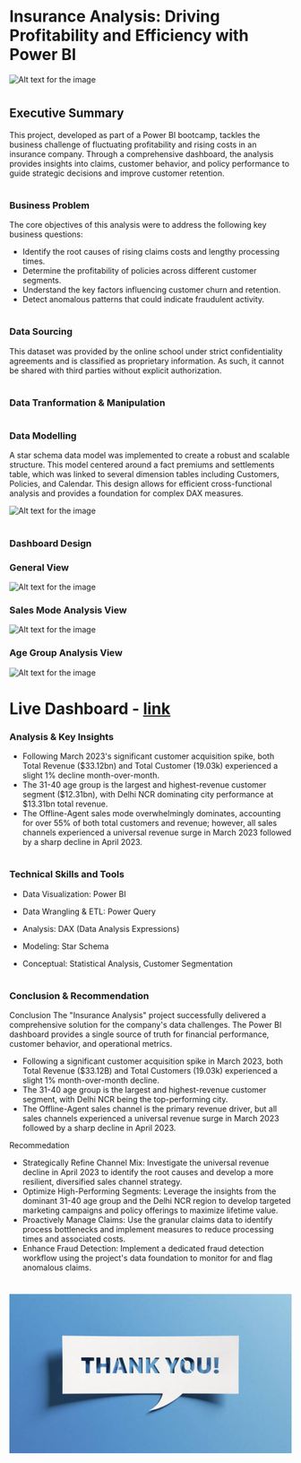# Insurance Analysis: Driving Profitability and Efficiency with Power BI

![Alt text for the image](https://github.com/Hammed-Hassan/Insurance_Data_Analysis___Power-BI/blob/main/Front%20Page.png)

#
## Executive Summary
This project, developed as part of a Power BI bootcamp, tackles the business challenge of fluctuating profitability and rising costs in an insurance company. Through a comprehensive dashboard, the analysis provides insights into claims, customer behavior, and policy performance to guide strategic decisions and improve customer retention.

#
### Business Problem
The core objectives of this analysis were to address the following key business questions:
- Identify the root causes of rising claims costs and lengthy processing times.
- Determine the profitability of policies across different customer segments.
- Understand the key factors influencing customer churn and retention.
- Detect anomalous patterns that could indicate fraudulent activity.

#
### Data Sourcing 
This dataset was provided by the online school under strict confidentiality agreements and is classified as proprietary information. As such, it cannot be shared with third parties without explicit authorization.

#
### Data Tranformation & Manipulation

#
### Data Modelling 
A star schema data model was implemented to create a robust and scalable structure. This model centered around a fact premiums and settlements table, which was linked to several dimension tables including Customers, Policies, and Calendar. This design allows for efficient cross-functional analysis and provides a foundation for complex DAX measures.

![Alt text for the image](https://github.com/Midoford/Insurance-Data-Analysis-Dashboard/blob/main/201.png)


# 
### Dashboard Design
### General View
![Alt text for the image](https://github.com/Midoford/Insurance-Data-Analysis-Dashboard/blob/main/202.png)
### Sales Mode Analysis View
![Alt text for the image](https://github.com/Midoford/Insurance-Data-Analysis-Dashboard/blob/main/203.png)
### Age Group Analysis View
![Alt text for the image](https://github.com/Midoford/Insurance-Data-Analysis-Dashboard/blob/main/204.png)

# Live Dashboard - [link](https://app.powerbi.com/view?r=eyJrIjoiNjEyMmUzMDgtNTUzMi00ZjkzLTg1ODEtZGFjY2VkYTMyNGNiIiwidCI6ImM2ZTU0OWIzLTVmNDUtNDAzMi1hYWU5LWQ0MjQ0ZGM1YjJjNCJ9)

### Analysis & Key Insights
- Following March 2023's significant customer acquisition spike, both Total Revenue ($33.12bn) and Total Customer (19.03k) experienced a slight 1% decline month-over-month.
- The 31-40 age group is the largest and highest-revenue customer segment ($12.31bn), with Delhi NCR dominating city performance at $13.31bn total revenue.
- The Offline-Agent sales mode overwhelmingly dominates, accounting for over 55% of both total customers and revenue; however, all sales channels experienced a universal revenue surge in March 2023 followed by a sharp decline in April 2023.

# 
### Technical Skills and Tools
- Data Visualization: Power BI

- Data Wrangling & ETL: Power Query

- Analysis: DAX (Data Analysis Expressions)

- Modeling: Star Schema

- Conceptual: Statistical Analysis, Customer Segmentation

#
### Conclusion & Recommendation 
Conclusion
The "Insurance Analysis" project successfully delivered a comprehensive solution for the company's data challenges. The Power BI dashboard provides a single source of truth for financial performance, customer behavior, and operational metrics.
- Following a significant customer acquisition spike in March 2023, both Total Revenue ($33.12B) and Total Customers (19.03k) experienced a slight 1% month-over-month decline.
- The 31-40 age group is the largest and highest-revenue customer segment, with Delhi NCR being the top-performing city.
- The Offline-Agent sales channel is the primary revenue driver, but all sales channels experienced a universal revenue surge in March 2023 followed by a sharp decline in April 2023.
  
Recommedation
- Strategically Refine Channel Mix: Investigate the universal revenue decline in April 2023 to identify the root causes and develop a more resilient, diversified sales channel strategy.
- Optimize High-Performing Segments: Leverage the insights from the dominant 31-40 age group and the Delhi NCR region to develop targeted marketing campaigns and policy offerings to maximize lifetime value.
- Proactively Manage Claims: Use the granular claims data to identify process bottlenecks and implement measures to reduce processing times and associated costs.
- Enhance Fraud Detection: Implement a dedicated fraud detection workflow using the project's data foundation to monitor for and flag anomalous claims.

#

![Alt text for the image](https://github.com/Hammed-Hassan/AtliQ_Consumer_Electronics_Analysis/blob/main/istockphoto-1397892955-612x612.jpg)



